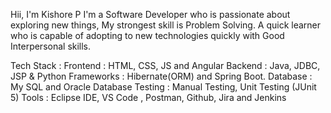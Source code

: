 Hii, I'm Kishore P 
I'm a Software Developer who is passionate about exploring new things, My strongest skill is Problem Solving.
A quick learner who is capable of adopting to new technologies quickly with Good Interpersonal skills. 

Tech Stack :
Frontend : HTML, CSS, JS and Angular
Backend : Java, JDBC, JSP & Python
Frameworks : Hibernate(ORM) and Spring Boot.
Database : My SQL and Oracle Database
Testing : Manual Testing, Unit Testing (JUnit 5) 
Tools : Eclipse IDE, VS Code , Postman, Github, Jira and Jenkins
